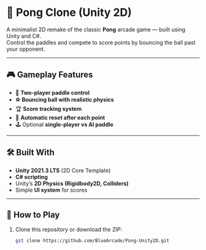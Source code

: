 # 🏓 Pong Clone (Unity 2D)

A minimalist 2D remake of the classic **Pong** arcade game — built using Unity and C#.  
Control the paddles and compete to score points by bouncing the ball past your opponent.

---

## 🎮 Gameplay Features

- 🏓 **Two-player paddle control**
- ⚽ **Bouncing ball with realistic physics**
- 🏆 **Score tracking system**
- 🔄 **Automatic reset after each point**
- 🕹️ Optional **single-player vs AI paddle**

---

## 🛠 Built With

- **Unity 2021.3 LTS** (2D Core Template)
- **C# scripting**
- Unity’s **2D Physics (Rigidbody2D, Colliders)**
- Simple **UI system** for scores

---

## 🚀 How to Play

1. Clone this repository or download the ZIP:
   ```bash
   git clone https://github.com/BlueArcade/Pong-Unity2D.git
